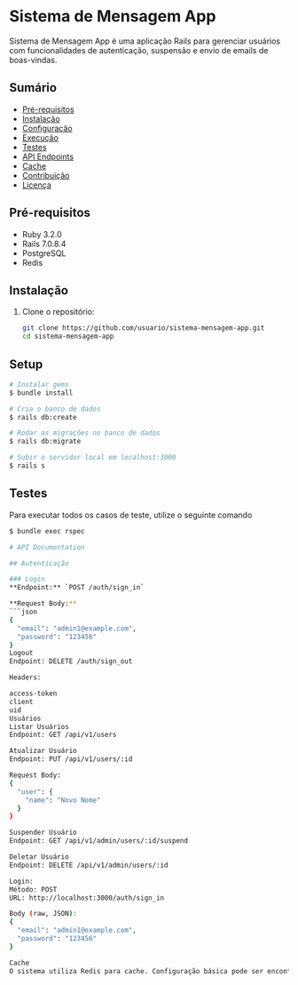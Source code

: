 # Sistema de Mensagem App

Sistema de Mensagem App é uma aplicação Rails para gerenciar usuários com funcionalidades de autenticação, suspensão e envio de emails de boas-vindas.

## Sumário

- [Pré-requisitos](#pré-requisitos)
- [Instalação](#instalação)
- [Configuração](#configuração)
- [Execução](#execução)
- [Testes](#testes)
- [API Endpoints](#api-endpoints)
- [Cache](#cache)
- [Contribuição](#contribuição)
- [Licença](#licença)

## Pré-requisitos

- Ruby 3.2.0
- Rails 7.0.8.4
- PostgreSQL
- Redis

## Instalação

1. Clone o repositório:

   ```sh
   git clone https://github.com/usuario/sistema-mensagem-app.git
   cd sistema-mensagem-app

## Setup
```bash
# Instalar gems
$ bundle install

# Cria o banco de dados
$ rails db:create

# Rodar as migrações no banco de dados
$ rails db:migrate

# Subir o servidor local em localhost:3000
$ rails s
```
## Testes
Para executar todos os casos de teste, utilize o seguinte comando
```bash
$ bundle exec rspec

# API Documentation

## Autenticação

### Login
**Endpoint:** `POST /auth/sign_in`

**Request Body:**
```json
{
  "email": "admin1@example.com",
  "password": "123456"
}
Logout
Endpoint: DELETE /auth/sign_out

Headers:

access-token
client
uid
Usuários
Listar Usuários
Endpoint: GET /api/v1/users

Atualizar Usuário
Endpoint: PUT /api/v1/users/:id

Request Body:
{
  "user": {
    "name": "Novo Nome"
  }
}

Suspender Usuário
Endpoint: GET /api/v1/admin/users/:id/suspend

Deletar Usuário
Endpoint: DELETE /api/v1/admin/users/:id

Login:
Método: POST
URL: http://localhost:3000/auth/sign_in

Body (raw, JSON):
{
  "email": "admin1@example.com",
  "password": "123456"
}

Cache
O sistema utiliza Redis para cache. Configuração básica pode ser encontrada no arquivo de configuração do ambiente (config/environments/development.rb).
